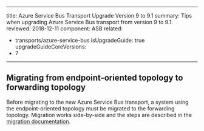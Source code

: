 ---
title: Azure Service Bus Transport Upgrade Version 9 to 9.1
summary: Tips when upgrading Azure Service Bus transport from version 9 to 9.1.
reviewed: 2018-12-11
component: ASB
related:
 - transports/azure-service-bus
isUpgradeGuide: true
upgradeGuideCoreVersions:
 - 7
 ---


## Migrating from endpoint-oriented topology to forwarding topology

Before migrating to the new Azure Service Bus transport, a system using the endpoint-oriented topology must be migrated to the forwarding topology. Migration works side-by-side and the steps are described in the [migration documentation](/transports/azure-service-bus/legacy/migration.md).
